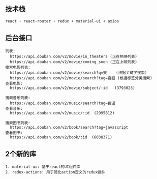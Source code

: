 ## 技术栈
    react + react-router + redux + material-ui + axios

## 后台接口
    列表:
      https://api.douban.com/v2/movie/in_theaters (正在热映列表)
      https://api.douban.com/v2/movie/coming_soon (正在上映列表)
    搜索电影列表:
      https://api.douban.com/v2/movie/search?q=天    (根据关键字搜索)
      https://api.douban.com/v2/movie/search?tag=喜剧 (根据标签分类搜索)
    查看电影: 
      https://api.douban.com/v2/movie/subject/:id   (3793023)
    
    搜索音乐列表: 
      https://api.douban.com/v2/music/search?tag=民谣
    查看音乐: 
      https://api.douban.com/v2/music/:id  (2995812)
    
    搜索图书列表: 
      https://api.douban.com/v2/book/search?tag=javascript
    查看图书: 
      https://api.douban.com/v2/book/:id  (6038371)

## 2个新的库
    1. material-ui: 基于react的UI组件库
    2. redux-actions: 用于简化action定义的redux插件